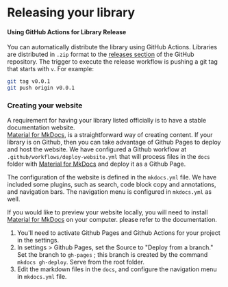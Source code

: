 # Releasing your library




#### Using GitHub Actions for Library Release
You can automatically distribute the library using GitHub Actions. Libraries are distributed in `.zip` format to the [releases section](https://docs.github.com/en/repositories/releasing-projects-on-github/managing-releases-in-a-repository) of the GitHub repository. The trigger to execute the release workflow is pushing a git tag that starts with `v`. For example:
```sh
git tag v0.0.1
git push origin v0.0.1
```


### Creating your website
A requirement for having your library listed officially is to have a stable documentation website.  
[Material for MkDocs](https://squidfunk.github.io/mkdocs-material/), is a straightforward way of creating content.
If your library is on Github, then you can take advantage of Github Pages to deploy and host the website.
We have configured a Github workflow at `.github/workflows/deploy-website.yml` that will process files
in the `docs` folder with [Material for MkDocs](https://squidfunk.github.io/mkdocs-material/) and deploy it as a Github Page.

The configuration of the website is defined in the `mkdocs.yml` file. We have included some plugins, such
as search, code block copy and annotations, and navigation bars. The navigation menu is configured in
`mkdocs.yml` as well.

If you would like to preview your website locally, you will need to install [Material for MkDocs](https://squidfunk.github.io/mkdocs-material/)
on your computer. please refer to the documentation.

1. You'll need to activate Github Pages and Github Actions for your project in the settings.
2. In settings > Github Pages, set the Source to "Deploy from a branch."
   Set the branch to `gh-pages` ; this branch is created by the
   command `mkdocs gh-deploy`. Serve from the root folder.
3. Edit the markdown files in the `docs`, and configure the navigation menu in `mkdocs.yml` file.
